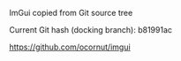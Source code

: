 ImGui copied from Git source tree

Current Git hash (docking branch): b81991ac

https://github.com/ocornut/imgui
